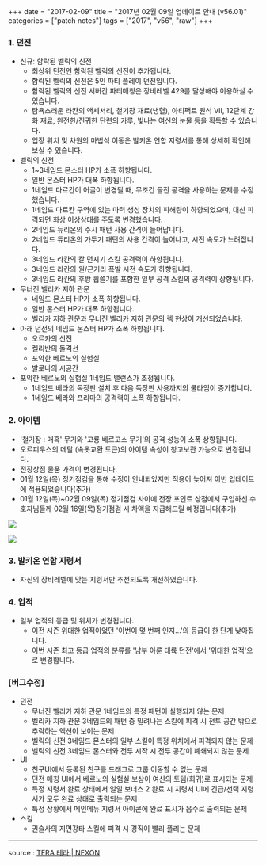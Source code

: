+++
date = "2017-02-09"
title = "2017년 02월 09일 업데이트 안내 (v56.01)"
categories = ["patch notes"]
tags = ["2017", "v56", "raw"]
+++

### 1. 던전
- 신규: 함락된 벨릭의 신전
  - 최상위 던전인 함락된 벨릭의 신전이 추가됩니다.
  - 함락된 벨릭의 신전은 5인 파티 플레이 던전입니다.
  - 함락된 벨릭의 신전 서버간 파티매칭은 장비레벨 429를 달성해야 이용하실 수 있습니다.
  - 탐욕스러운 라칸의 액세서리, 철기장 재료(냉혈), 아티팩트 원석 VII, 12단계 강화 재료, 완전한/진귀한 단련의 가루, 빛나는 여신의 눈물 등을 획득할 수 있습니다.
  - 입장 위치 및 차원의 마법석 이동은 발키온 연합 지령서를 통해 상세히 확인해 보실 수 있습니다.
- 벨릭의 신전
  - 1~3네임드 몬스터 HP가 소폭 하향됩니다.
  - 일반 몬스터 HP가 대폭 하향됩니다.
  - 1네임드 다르칸이 어글이 변경될 때, 무조건 돌진 공격을 사용하는 문제를 수정했습니다.
  - 1네임드 다르칸 구역에 있는 마력 생성 장치의 피해량이 하향되었으며, 대신 피격되면 화상 이상상태를 주도록 변경했습니다.
  - 2네임드 듀리온의 주시 패턴 사용 간격이 늘어납니다.
  - 2네임드 듀리온의 가두기 패턴의 사용 간격이 늘어나고, 시전 속도가 느려집니다.
  - 3네임드 라칸의 칼 던지기 스킬 공격력이 하향됩니다.
  - 3네임드 라칸의 원/근거리 폭발 시전 속도가 하향됩니다.
  - 3네임드 라칸의 후방 휩쓸기를 포함한 일부 공격 스킬의 공격력이 상향됩니다.
- 무너진 벨리카 지하 관문
  - 네임드 몬스터 HP가 소폭 하향됩니다.
  - 일반 몬스터 HP가 대폭 하향됩니다.
  - 벨리카 지하 관문과 무너진 벨리카 지하 관문의 렉 현상이 개선되었습니다.
- 아래 던전의 네임드 몬스터 HP가 소폭 하향됩니다.
  - 오르카의 신전
  - 켈리반의 돌격선
  - 포악한 베르노의 실험실
  - 발로나의 시공간
- 포악한 베르노의 실험실 1네임드 밸런스가 조정됩니다.
  - 1네임드 베라의 독장판 설치 후 다음 독장판 사용까지의 쿨타임이 증가합니다.
  - 1네임드 베라와 프리마의 공격력이 소폭 하향됩니다.

### 2. 아이템
- '철기장 : 매혹' 무기와 '고룡 베르고스 무기'의 공격 성능이 소폭 상향됩니다.
- 오르피우스의 메달 (속옷교환 토큰)의 아이템 속성이 창고보관 가능으로 변경됩니다.
- 전장상점 물품 가격이 변경됩니다.
- 01월 12일(목) 정기점검을 통해 수정이 안내되었지만 적용이 늦어져 이번 업데이트에 적용되었습니다(추가)
- 01월 12일(목)~02월 09일(목) 정기점검 사이에 전장 포인트 상점에서 구입하신 수호자님들께 02월 16일(목)정기점검 시 차액을 지급해드릴 예정입니다(추가)

![](https://seraphinush-gaming.github.io/mysterium/images/patch-notes/2017-02-09-1.png)

![](https://seraphinush-gaming.github.io/mysterium/images/patch-notes/2017-02-09-2.png)

### 3. 발키온 연합 지령서
- 자신의 장비레벨에 맞는 지령서만 추천되도록 개선하였습니다.

### 4. 업적
- 일부 업적의 등급 및 위치가 변경됩니다.
  - 이전 시즌 위대한 업적이었던 '이번이 몇 번째 인지…'의 등급이 한 단계 낮아집니다.
  - 이번 시즌 최고 등급 업적의 분류를 '남부 아룬 대륙 던전'에서 '위대한 업적'으로 변경합니다.

### [버그수정]
- 던전
  - 무너진 벨리카 지하 관문 1네임드의 특정 패턴이 실행되지 않는 문제
  - 벨리카 지하 관문 3네임드의 패턴 중 밀려나는 스킬에 피격 시 전투 공간 밖으로 추락하는 액션이 보이는 문제
  - 벨릭의 신전 3네임드 몬스터의 일부 스킬이 특정 위치에서 피격되지 않는 문제
  - 벨릭의 신전 3네임드 몬스터와 전투 시작 시 전투 공간이 폐쇄되지 않는 문제
- UI
  - 친구UI에서 등록된 친구를 드래그로 그룹 이동할 수 없는 문제
  - 던전 매칭 UI에서 베르노의 실험실 보상이 여신의 토템(희귀)로 표시되는 문제
  - 특정 지령서 완료 상태에서 일일 보너스 2 완료 시 지령서 UI에 긴급/선택 지령서가 모두 완료 상태로 출력되는 문제
  - 특정 상황에서 메인메뉴 지령서 아이콘에 완료 표시가 음수로 출력되는 문제
- 스킬
  - 권술사의 지면강타 스킬에 피격 시 경직이 빨리 풀리는 문제

----

source : [TERA 테라 | NEXON](http://tera.nexon.com/news/update/view.aspx?n4articlesn=263)
